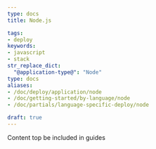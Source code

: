 ```yaml
---
type: docs
title: Node.js

tags:
- deploy
keywords:
- javascript
- stack
str_replace_dict:
  "@application-type@": "Node"
type: docs
aliases:
- /doc/deploy/application/node
- /doc/getting-started/by-language/node
- /doc/partials/language-specific-deploy/node

draft: true
---
```


Content top be included in guides
